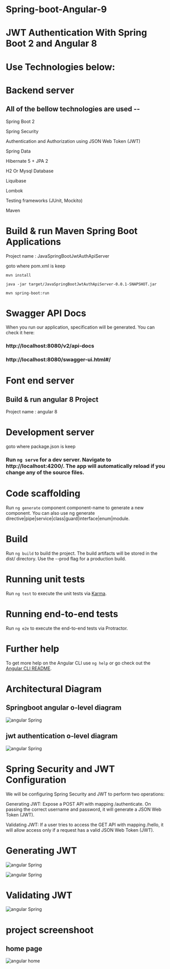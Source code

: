 # Spring-boot-Angular-9

# JWT Authentication With Spring Boot 2 and Angular 8

# Use Technologies below:

# Backend server

## All of the bellow technologies are used --

Spring Boot 2

Spring Security

Authentication and Authorization using JSON Web Token (JWT) 

Spring Data

Hibernate 5 + JPA 2

H2 Or Mysql Database 

Liquibase

Lombok

Testing frameworks (JUnit, Mockito)

Maven

# Build & run  Maven Spring Boot Applications 

Project name : JavaSpringBootJwtAuthApiServer

goto where pom.xml is keep

`mvn install`

`java -jar target/JavaSpringBootJwtAuthApiServer-0.0.1-SNAPSHOT.jar`

`mvn spring-boot:run`


# Swagger API Docs

When you run our application, specification will be generated. You can check it here:

### http://localhost:8080/v2/api-docs

### http://localhost:8080/swagger-ui.html#/

# Font end server

## Build & run angular 8 Project

Project name : angular 8

# Development server

goto where package.json is keep

### Run `ng serve` for a dev server. Navigate to http://localhost:4200/. The app will automatically reload if you change any of the source files.

# Code scaffolding

Run `ng generate` component component-name to generate a new component. You can also use ng generate directive|pipe|service|class|guard|interface|enum|module.

# Build

Run `ng build` to build the project. The build artifacts will be stored in the dist/ directory. Use the --prod flag for a production build.

# Running unit tests

Run `ng test` to execute the unit tests via [Karma](https://karma-runner.github.io).

# Running end-to-end tests

Run `ng e2e` to execute the end-to-end tests via Protractor.

# Further help

To get more help on the Angular CLI use `ng help` or go check out the [Angular CLI README](https://github.com/angular/angular-cli/blob/master/README.md).


# Architectural Diagram

## Springboot angular o-level diagram
 
![angular Spring](/ScreenshotImage/angularSpring.jpg)

## jwt authentication o-level diagram

![angular Spring](/ScreenshotImage/jwt-architecture-diagram.png)


# Spring Security and JWT Configuration
We will be configuring Spring Security and JWT to perform two operations:

Generating JWT: Expose a POST API with mapping /authenticate. On passing the correct username and password, it will generate a JSON Web Token (JWT).

Validating JWT: If a user tries to access the GET API with mapping /hello, it will allow access only if a request has a valid JSON Web Token (JWT).


# Generating JWT

![angular Spring](/ScreenshotImage/GeneratingJWT.JPG)

![angular Spring](/ScreenshotImage/GeneratingJWT1.JPG)

# Validating JWT
![angular Spring](/ScreenshotImage/ValidatingJWT.JPG)


# project screenshoot

## home page

![angular home](/ScreenshotImage/projecthome.png)
